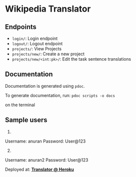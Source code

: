# Wikipedia Translator

## Endpoints

- ``login/``: Login endpoint
- ``logout/``: Logout endpoint
- ``projects/``: View Projects
- ``projects/new/``: Create a new project
- ``projects/new/<int:pk>/``: Edit the task sentence translations
  
## Documentation

Documentation is generated using ``pdoc``. 

To generate documentation, run:
``pdoc scripts -o docs``

on the terminal

## Sample users

1.
Username: anuran
Password: User@123

2.   
Username: anuran2
Password: User@123

Deployed at: [**Translator @ Heroku**](https://translator-django.herokuapp.com/)
